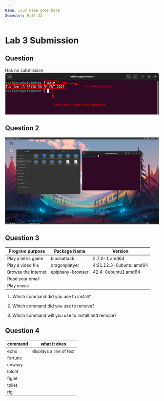 ```yaml
---
Name: your name goes here
Semester: Fall 22
---
```


# Lab 3 Submission

## Question
Has no submission
![date](date-command.png)

## Question 2
![q2](q2.png)

## Question 3

| Program purpose     | Package Name     | Version                 |
| ------------------- | ---------------- | ----------------------- |
| Play a tetris game  | blockattack      | 2.7.0-1 amd64           |
| Play a video file   | dragonplatyer    | 4:21.12.3-0ubuntu amd64 |
| Browse the internet | epiphany-browser | 42.4-0ubuntu1 amd64     |
| Read your email     |                  |                         |
| Play music          |                  |                         |


1. Which command did you use to install?

2. Which command did you use to remove?

3. Which command will you use to install and remove?


## Question 4
| command | what it does            |
| ------- | ----------------------- |
| echo    | displays a line of text |
| fortune |                         |
| cowsay  |                         |
| lolcat  |                         |
| figlet  |                         |
| toilet  |                         |
| rig     |                         |